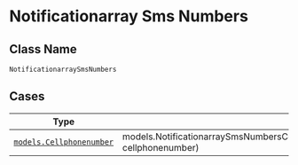 
# Notificationarray Sms Numbers

## Class Name

`NotificationarraySmsNumbers`

## Cases

| Type | Factory Method |
|  --- | --- |
| [`models.Cellphonenumber`](../../../doc/models/cellphonenumber.md) | models.NotificationarraySmsNumbersContainer.FromCellphonenumber(models.Cellphonenumber cellphonenumber) |


